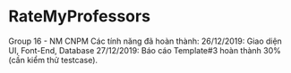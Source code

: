 # RateMyProfessors
Group 16 - NM CNPM
Các tính năng đã hoàn thành:
26/12/2019: Giao diện UI, Font-End, Database
27/12/2019: Báo cáo Template#3 hoàn thành 30% (cần kiểm thử testcase).
